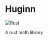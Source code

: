 # Huginn

[![Rust](https://github.com/Grimm-game-engine/huginn/actions/workflows/rust.yml/badge.svg)](https://github.com/Grimm-game-engine/huginn/actions/workflows/rust.yml)

A rust math library
